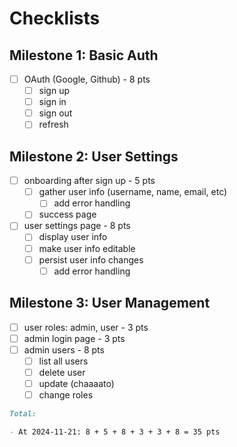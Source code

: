 # Checklists

## Milestone 1: Basic Auth

- [ ] OAuth (Google, Github) - 8 pts
  - [ ] sign up
  - [ ] sign in
  - [ ] sign out
  - [ ] refresh

## Milestone 2: User Settings

- [ ] onboarding after sign up - 5 pts
  - [ ] gather user info (username, name, email, etc)
    - [ ] add error handling
  - [ ] success page

- [ ] user settings page - 8 pts
  - [ ] display user info
  - [ ] make user info editable
  - [ ] persist user info changes
    - [ ] add error handling

## Milestone 3: User Management

- [ ] user roles: admin, user - 3 pts
- [ ] admin login page - 3 pts
- [ ] admin users - 8 pts
  - [ ] list all users
  - [ ] delete user
  - [ ] update (chaaaato)
  - [ ] change roles

```md
Total:

- At 2024-11-21: 8 + 5 + 8 + 3 + 3 + 8 = 35 pts
```
